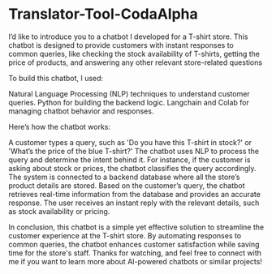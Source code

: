 # Translator-Tool-CodaAlpha

I’d like to introduce you to a chatbot I developed for a T-shirt store. This chatbot is designed to provide customers with instant responses to common queries, like checking the stock availability of T-shirts, getting the price of products, and answering any other relevant store-related questions

To build this chatbot, I used:

Natural Language Processing (NLP) techniques to understand customer queries.
Python for building the backend logic.
Langchain and Colab for managing chatbot behavior and responses.

Here’s how the chatbot works:

A customer types a query, such as 'Do you have this T-shirt in stock?' or 'What’s the price of the blue T-shirt?'
The chatbot uses NLP to process the query and determine the intent behind it. For instance, if the customer is asking about stock or prices, the chatbot classifies the query accordingly.
The system is connected to a backend database where all the store’s product details are stored. Based on the customer’s query, the chatbot retrieves real-time information from the database and provides an accurate response.
The user receives an instant reply with the relevant details, such as stock availability or pricing.

In conclusion, this chatbot is a simple yet effective solution to streamline the customer experience at the T-shirt store. By automating responses to common queries, the chatbot enhances customer satisfaction while saving time for the store's staff. Thanks for watching, and feel free to connect with me if you want to learn more about AI-powered chatbots or similar projects!
